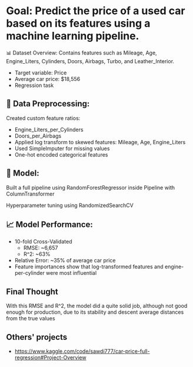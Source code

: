 # Goal: Predict the price of a used car based on its features using a machine learning pipeline.

📊 Dataset Overview:
Contains features such as Mileage, Age, Engine_Liters, Cylinders, Doors, Airbags, Turbo, and Leather_Interior.

- Target variable: Price
- Average car price: $18,556
- Regression task

## 🔧 Data Preprocessing:
Created custom feature ratios:

- Engine_Liters_per_Cylinders
- Doors_per_Airbags
- Applied log transform to skewed features: Mileage, Age, Engine_Liters
- Used SimpleImputer for missing values
- One-hot encoded categorical features

## 🧠 Model:
Built a full pipeline using RandomForestRegressor inside Pipeline with ColumnTransformer

Hyperparameter tuning using RandomizedSearchCV

## 📈 Model Performance:
- 10-fold Cross-Validated
  - RMSE: ~6,657
  - R^2: ~63%
- Relative Error: ~35% of average car price
- Feature importances show that log-transformed features and engine-per-cylinder were most influential

## Final Thought
With this RMSE and R^2, the model did a quite solid job, although not good enough for production, due to its stability and descent average distances from the true values

## Others' projects
- https://www.kaggle.com/code/sawdi777/car-price-full-regression#Project-Overview
